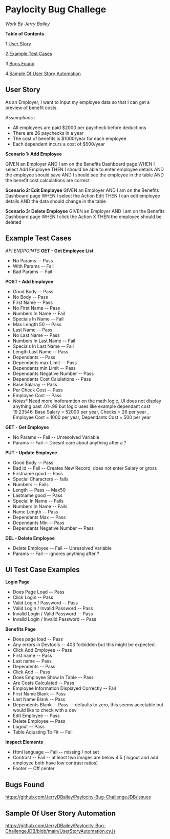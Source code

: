 # Paylocity Bug Challege
*Work By Jerry Bailey*

**Table of Contents**

1.[User Story](#user-story)

2.[Example Test Cases](#example-test-cases)

3.[Bugs Found](#bugs-found)

4.[Sample Of User Story Automation](sample-of-user-story-automation)



## User Story

As an Employer, I want to input my employee data so that I can get a preview of benefit costs.

*Assumptions :*
- All employees are paid $2000 per paycheck before deductions
- There are 26 paychecks in a year
- The cost of benefits is $1000/year for each employee
- Each dependent incurs a cost of $500/year

**Scenario 1: Add Employee**

GIVEN an Employer 
AND I am on the Benefits Dashboard page 
WHEN I select Add Employee 
THEN I should be able to enter employee details 
AND the employee should save 
AND I should see the employee in the table 
AND the benefit cost calculations are correct

**Scenario 2: Edit Employee**
GIVEN an Employer 
AND I am on the Benefits Dashboard page 
WHEN I select the Action Edit 
THEN I can edit employee details 
AND the data should change in the table

**Scenario 3: Delete Employee**
GIVEN an Employer 
AND I am on the Benefits Dashboard page 
WHEN I click the Action X 
THEN the employee should be deleted

## Example Test Cases
 *API ENDPOINTS* 
**GET - Get Employee List**
- No Params -- Pass
- With Params -- Fail
- Bad Params -- Fail

**POST - Add Employee**
- Good Body -- Pass
- No Body -- Pass
- First Name -- Pass
- No First Name -- Pass
- Numbers In Name -- Fail
- Specials In Name -- Fail
- Max Length 50 -- Pass 
- Last Name -- Pass
- No Last Name -- Pass
- Numbers In Last Name -- Fail
- Specials In Last Name -- Fail
- Length Last Name -- Pass
- Dependants -- Pass
- Dependants max Limit -- Pass
- Dependants min Limit -- Pass
- Dependants Negative Number -- Pass
- Dependants Cost Calulations -- Pass
- Base Salaray -- Pass
- Per Check Cost -- Pass
- Employee Cost -- Pass
- *Notes** Need more inoforamtion on the math logic, UI does not display anything past .01-.99 but logic uses like example dependant cost 19.23546. Base Salary = 52000 per year, Checks = 26 per year , Employee Cost = 1000 per year, Dependants Cost = 500 per year

**GET - Get Employee**
- No Params -- Fail -- Unresolved Variable
- Params -- Fail -- Doesnt care about anything after a ?

**PUT - Update Employee**
- Good Body -- Pass
- Bad id -- Fail -- Creates New Record, does not enter Salary or gross
- Firstname good -- Pass
- Special Characters -- fails
- Numbers -- Fails
- Length -- Pass -- Max50
- Lastname good -- Pass
- Special In Name -- Fails
- Numbers In Name -- Fails
- Name Length -- Pass
- Dependants Max -- Pass
- Dependants Min -- Pass
- Dependants Negative Number -- Pass

**DEL - Delete Employee**
- Delete Employee -- Fail -- Unresolved Variable
- Params -- Fail -- ignores anything after ?

## UI Test Case Examples

**Login Page**
- Does Page Load -- Pass
- Click Login -- Pass
- Valid Login / Password -- Pass
- Valid Login / Invalid Password -- Pass
- Invalid Login / Valid Password -- Pass
- Invalid Login / Invalid Password -- Pass

**Benefits Page**
- Does page load -- Pass
- Any errors in Devtools -- 403 forbidden but this might be expected.
- Click Add Employee -- Pass
- First name -- Pass
- Last name -- Pass
- Dependents -- Pass
- Click Add -- Pass
- Does Employee Show In Table -- Pass
- Are Costs Calculated -- Pass
- Employee Information Displayed Correctly -- Fail
- First Name Blank -- Pass
- Last Name Blank -- Pass
- Dependents Blank -- Pass -- defaults to zero, this seems accetable but would like to check with a dev
- Edit Employee -- Pass
- Delete Employee -- Pass
- Logout -- Pass
- Table Adjusting To Fit -- Fail

**Inspect Elements**
- Html language -- Fail -- missing / not set
- Contrast -- Fail -- at least two images are below 4.5 ( logout and add employee both have low contrast ratios)
- Footer -- Off center


## Bugs Found
https://github.com/JerryDBailey/Paylocity-Bug-ChallengeJDB/issues

## Sample Of User Story Automation
https://github.com/JerryDBailey/Paylocity-Bug-ChallengeJDB/blob/main/UserStoryAutomation.cy.js

